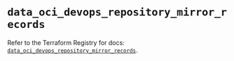 # `data_oci_devops_repository_mirror_records`

Refer to the Terraform Registry for docs: [`data_oci_devops_repository_mirror_records`](https://registry.terraform.io/providers/oracle/oci/7.19.0/docs/data-sources/devops_repository_mirror_records).
